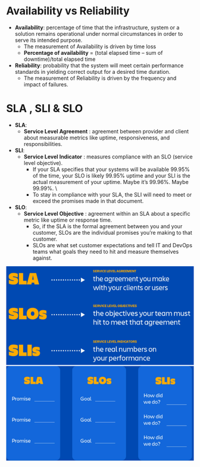 # Availability vs Reliability
+ **Availability**: percentage of time that the infrastructure, system or a solution remains operational under normal circumstances in order to serve its intended purpose.  
    + The measurement of Availability is driven by time loss
    + **Percentage of availability** = (total elapsed time – sum of downtime)/total elapsed time
+ **Reliability**:
probability that the system will meet certain performance standards in yielding correct output for a desired time duration.  
    + The measurement of Reliability is driven by the frequency and impact of failures.
    
# SLA , SLI & SLO
+ **SLA**:
    + **Service Level Agreement** : agreement between provider and client about measurable metrics like uptime, responsiveness, and responsibilities. 
+ **SLI**:
    + **Service Level Indicator** : measures compliance with an SLO (service level objective).  
        + If your SLA specifies that your systems will be available 99.95% of the time, your SLO is likely 99.95% uptime and your SLI is the actual measurement of your uptime. Maybe it’s 99.96%. Maybe 99.99%.  \
        + To stay in compliance with your SLA, the SLI will need to meet or exceed the promises made in that document.
+ **SLO**:
    + **Service Level Objective** : agreement within an SLA about a specific metric like uptime or response time. 
        + So, if the SLA is the formal agreement between you and your customer, SLOs are the individual promises you’re making to that customer. 
        + SLOs are what set customer expectations and tell IT and DevOps teams what goals they need to hit and measure themselves against.

![ServiceLevel](https://github.com/SunnyOswal/prep/blob/master/images/ServiceLevel.PNG)
![ServiceLevelGoals](https://github.com/SunnyOswal/prep/blob/master/images/ServiceLevelGoals.PNG)
